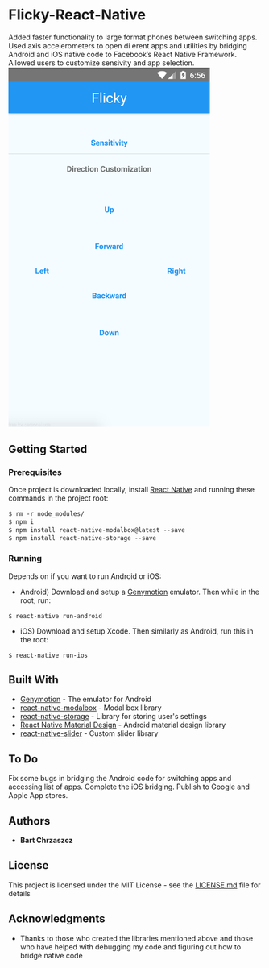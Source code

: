 # Flicky-React-Native
Added faster functionality to large format phones between switching apps. Used axis accelerometers to open di erent apps and utilities by bridging Android and iOS native code to Facebook’s React Native Framework. Allowed users to customize sensivity and app selection.
<img src="https://raw.githubusercontent.com/bartchr808/Flicky-React-Native/master/App%20Screenshot.png" width="400px" height="auto" />

## Getting Started

### Prerequisites

Once project is downloaded locally, install [React Native](https://facebook.github.io/react-native/docs/getting-started.html) and running these commands in the project root:

```
$ rm -r node_modules/
$ npm i
$ npm install react-native-modalbox@latest --save
$ npm install react-native-storage --save
```

### Running

Depends on if you want to run Android or iOS:

* Android) Download and setup a [Genymotion](https://www.genymotion.com/fun-zone/) emulator. Then while in the root, run:
```
$ react-native run-android
```
* iOS) Download and setup Xcode. Then similarly as Android, run this in the root:
```
$ react-native run-ios
```

## Built With

* [Genymotion](https://www.genymotion.com/fun-zone/) - The emulator for Android
* [react-native-modalbox](https://github.com/maxs15/react-native-modalbox) - Modal box library
* [react-native-storage](https://github.com/sunnylqm/react-native-storage) - Library for storing user's settings
* [React Native Material Design](https://github.com/react-native-material-design/react-native-material-design) - Android material design library
* [react-native-slider](https://github.com/jeanregisser/react-native-slider) - Custom slider library

## To Do

Fix some bugs in bridging the Android code for switching apps and accessing list of apps. Complete the iOS bridging. Publish to Google and Apple App stores.

## Authors

* **Bart Chrzaszcz**

## License

This project is licensed under the MIT License - see the [LICENSE.md](LICENSE.md) file for details

## Acknowledgments

* Thanks to those who created the libraries mentioned above and those who have helped with debugging my code and figuring out how to bridge native code

